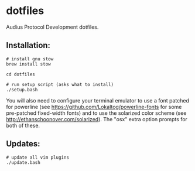 dotfiles
===

Audius Protocol Development dotfiles.

## Installation:

    # install gnu stow
    brew install stow
    
    cd dotfiles
    
    # run setup script (asks what to install)
    ./setup.bash

You will also need to configure your terminal emulator to use a font patched for
powerline (see https://github.com/Lokaltog/powerline-fonts for some pre-patched
fixed-width fonts) and to use the solarized color scheme (see
http://ethanschoonover.com/solarized). The "osx" extra option prompts for both of
these.

## Updates:

    # update all vim plugins
    ./update.bash
